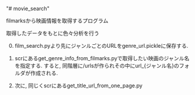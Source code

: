 "# movie_search" 

filmarksから映画情報を取得するプログラム

取得したデータをもとに色々分析を行う

0. film_search.pyより先にジャンルごとのURLをgenre_url.pickleに保存する.
1. scrにあるget_genre_info_from_filmarks.pyで取得したい映画のジャンル名を指定する.
  すると, 同階層に/urlsが作られその中にurl_{ジャンル名}のフォルダが作成される.
  
2. 次に, 同じくscrにあるget_title_url_from_one_page.py
